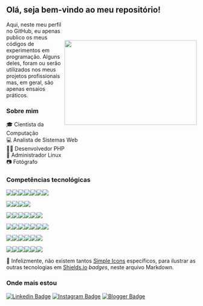 ## Olá, seja bem-vindo ao meu repositório!

<img align="right" width="350" height="224" src="https://media.giphy.com/media/L8K62iTDkzGX6/giphy.gif" style="padding-top:50px;">

Aqui, neste meu perfil no GitHub, eu apenas publico os meus códigos de experimentos em programação. Alguns deles, foram ou serão utilizados nos meus projetos profissionais mas, em geral, são apenas ensaios práticos.

### Sobre mim

:mortar_board: Cientista da Computação<br />
:computer: Analista de Sistemas Web<br />
:man_technologist: Desenvolvedor PHP<br />
:penguin: Administrador Linux<br />
:camera: Fotógrafo

### Competências tecnológicas

<img src="https://img.shields.io/badge/PHP-%23777BB4.svg?&style=flat-square&logo=php&logoColor=white" /><img src="https://img.shields.io/badge/Apache%20-%23D42029.svg?&style=flat-square&logo=apache&logoColor=white" /><img src="https://img.shields.io/badge/NGINX%20-%23269539.svg?&style=flat-square&logo=nginx&logoColor=white" /><img src="https://img.shields.io/badge/MySQL-%234479A1.svg?&style=flat-square&logo=mysql&logoColor=white" /><img src="https://img.shields.io/badge/MariaDB-%23003545.svg?&style=flat-square&logo=mariadb&logoColor=white" /><img src="https://img.shields.io/badge/MongoDB-%2347A248.svg?&style=flat-square&logo=mongodb&logoColor=white" /><img src="https://img.shields.io/badge/Redis-%23dc382d.svg?&style=flat-square&logo=redis&logoColor=white" />

<img src="https://img.shields.io/badge/Linux-%23FCC624?logo=linux&logoColor=black&style=flat-square" /><img src="https://img.shields.io/badge/Fedora-%23294172.svg?&style=flat-square&logo=fedora&logoColor=white" /><img src="https://img.shields.io/badge/CentOS-%23262577.svg?&style=flat-square&logo=centos&logoColor=white" /><img src="https://img.shields.io/badge/Shell_Script%20-%23121011.svg?&style=flat-square&logo=gnu-bash&logoColor=white" />

<img src="https://img.shields.io/badge/AWS%20-%23FF9900.svg?&style=flat-square&logo=amazon-aws&logoColor=white" /><img src="https://img.shields.io/badge/Docker%20-%232496ED.svg?&style=flat-square&logo=docker&logoColor=white" /><img src="https://img.shields.io/badge/GitHub-%23181717.svg?&style=flat-square&logo=github&logoColor=white" /><img src="https://img.shields.io/badge/Subversion-%23809CC9.svg?&style=flat-square&logo=subversion&logoColor=white" /><img src="https://img.shields.io/badge/VirtualBox-%23183A61.svg?&style=flat-square&logo=virtualbox&logoColor=white" /><img src="https://img.shields.io/badge/VMware-%23607078.svg?&style=flat-square&logo=vmware&logoColor=white" />

<img src="https://img.shields.io/badge/Bootstrap%20-%23563D7C.svg?&style=flat-square&logo=bootstrap&logoColor=white" /><img src="https://img.shields.io/badge/HTML5%20-%23E34F26.svg?&style=flat-square&logo=html5&logoColor=white" /><img src="https://img.shields.io/badge/CSS3%20-%231572B6.svg?&style=flat-square&logo=css3&logoColor=white" /><img src="https://img.shields.io/badge/JavaScript-%23F7DF1E.svg?&style=flat-square&logo=javascript&logoColor=black" /><img src="https://img.shields.io/badge/jQuery%20-%230769AD.svg?&style=flat-square&logo=jquery&logoColor=white" /><img src="https://img.shields.io/badge/JSON-%23000000.svg?&style=flat-square&logo=json&logoColor=white" /><img src="https://img.shields.io/badge/SVG-%23FFB13B.svg?&style=flat-square&logo=svg&logoColor=black" />

<img src="https://img.shields.io/badge/LaTeX%20-%23008080.svg?&style=flat-square&logo=latex&logoColor=white" /><img src="https://img.shields.io/badge/Perl-%2339457E.svg?&style=flat-square&logo=perl&logoColor=white" /><img src="https://img.shields.io/badge/C%20-%2300599C.svg?&style=flat-square&logo=c&logoColor=white" /><img src="https://img.shields.io/badge/Python%20-%2314354C.svg?&style=flat-square&logo=python&logoColor=white" /><img src="https://img.shields.io/badge/Java-%23007396.svg?&style=flat-square&logo=java&logoColor=white" /><img src="https://img.shields.io/badge/R-%23276DC3.svg?&style=flat-square&logo=r&logoColor=white" />

<img src="https://img.shields.io/badge/Apache%20NetBeans%20IDE-%231B6AC6.svg?&style=flat-square&logo=apache%20netbeans%20ide&logoColor=white" /><img src="https://img.shields.io/badge/LibreOffice-%2318A303.svg?&style=flat-square&logo=libreoffice&logoColor=white" /><img src="https://img.shields.io/badge/Microsoft%20Excel-%23217346?logo=microsoft-excel&logoColor=white&style=flat-square" /><img src="https://img.shields.io/badge/Wolfram%20Mathematica-%23DD1100.svg?&style=flat-square&logo=wolfram&logoColor=white" /><img src="https://img.shields.io/badge/GIMP-%235C5543.svg?&style=flat-square&logo=gimp&logoColor=white" /><img src="https://img.shields.io/badge/Inkscape-%23000000.svg?&style=flat-square&logo=inkscape&logoColor=white" />

:name_badge: Infelizmente, não existem tantos [Simple Icons](https://simpleicons.org/) específicos, para ilustrar as outras tecnologias em [Shields.io](https://shields.io/) *badges*, neste arquivo Markdown.

### Onde mais estou

[![Linkedin Badge](https://img.shields.io/badge/LinkedIn-%230077B5.svg?&style=flat&logo=linkedin&logoColor=white&link=https://www.linkedin.com/in/daniel-madeira/)](https://www.linkedin.com/in/daniel-madeira/)
[![Instagram Badge](https://img.shields.io/badge/Instagram-%23E4405F.svg?&style=flat&logo=instagram&logoColor=white&link=https://www.instagram.com/danmfoto/)](https://www.instagram.com/danmfoto/)
[![Blogger Badge](https://img.shields.io/badge/Blogger-%23FF5722.svg?&style=flat&logo=blogger&logoColor=white&link=http://dan-scientia.blogspot.com/)](http://dan-scientia.blogspot.com/)
